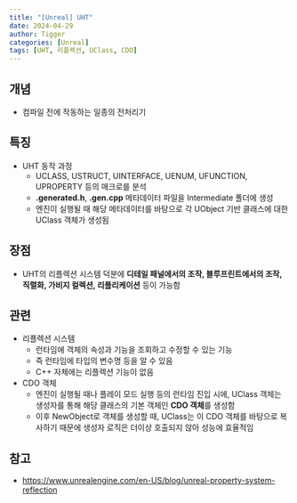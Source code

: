 ```yaml
---
title: "[Unreal] UHT"
date: 2024-04-29
author: Tigger
categories: [Unreal]
tags: [UHT, 리플렉션, UClass, CDO]
---
```


## 개념
+ 컴파일 전에 작동하는 일종의 전처리기

## 특징
+ UHT 동작 과정
	+ UCLASS, USTRUCT, UINTERFACE, UENUM, UFUNCTION, UPROPERTY 등의 매크로를 분석
	+ **.generated.h**, **.gen.cpp** 메타데이터 파일을 Intermediate 폴더에 생성
	+ 엔진이 실행될 때 해당 메타데이터를 바탕으로 각 UObject 기반 클래스에 대한 UClass 객체가 생성됨

## 장점
+ UHT의 리플렉션 시스템 덕분에 **디테일 패널에서의 조작, 블루프린트에서의 조작, 직렬화, 가비지 컬렉션, 리플리케이션** 등이 가능함

## 관련
+ 리플렉션 시스템
	+ 런타임에 객체의 속성과 기능을 조회하고 수정할 수 있는 기능
	+ 즉 런타임에 타입의 변수명 등을 알 수 있음
	+ C++ 자체에는 리플렉션 기능이 없음
+ CDO 객체
	+ 엔진이 실행될 때나 플레이 모드 실행 등의 런타임 진입 시에, UClass 객체는 생성자를 통해 해당 클래스의 기본 객체인 **CDO 객체**를 생성함
	+ 이후 NewObject로 객체를 생성할 때, UClass는 이 CDO 객체를 바탕으로 복사하기 때문에 생성자 로직은 더이상 호출되지 않아 성능에 효율적임

## 참고
+ <https://www.unrealengine.com/en-US/blog/unreal-property-system-reflection>